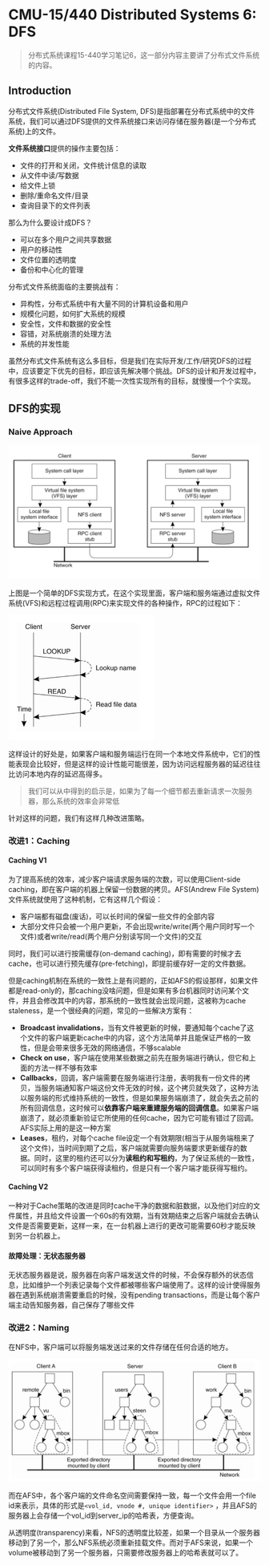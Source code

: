 # CMU-15/440 Distributed Systems 6: DFS

> 分布式系统课程15-440学习笔记6，这一部分内容主要讲了分布式文件系统的内容。

## Introduction

分布式文件系统(Distributed File System, DFS)是指部署在分布式系统中的文件系统，我们可以通过DFS提供的文件系统接口来访问存储在服务器(是一个分布式系统)上的文件。

**文件系统接口**提供的操作主要包括：

- 文件的打开和关闭，文件统计信息的读取
- 从文件中读/写数据
- 给文件上锁
- 删除/重命名文件/目录
- 查询目录下的文件列表

那么为什么要设计成DFS？

- 可以在多个用户之间共享数据
- 用户的移动性
- 文件位置的透明度
- 备份和中心化的管理

分布式文件系统面临的主要挑战有：

- 异构性，分布式系统中有大量不同的计算机设备和用户
- 规模化问题，如何扩大系统的规模
- 安全性，文件和数据的安全性
- 容错，对系统崩溃的处理方法
- 系统的并发性能

虽然分布式文件系统有这么多目标，但是我们在实际开发/工作/研究DFS的过程中，应该要定下优先的目标，即应该先解决哪个挑战。DFS的设计和开发过程中，有很多这样的trade-off，我们不能一次性实现所有的目标，就慢慢一个个实现。

## DFS的实现

### Naive Approach

![image-20221203165713617](static/image-20221203165713617.png)

上图是一个简单的DFS实现方式，在这个实现里面，客户端和服务端通过虚拟文件系统(VFS)和远程过程调用(RPC)来实现文件的各种操作，RPC的过程如下：

<img src="static/image-20221203170929931.png" alt="image-20221203170929931" style="zoom:50%;" />

这样设计的好处是，如果客户端和服务端运行在同一个本地文件系统中，它们的性能表现会比较好，但是这样的设计性能可能很差，因为访问远程服务器的延迟往往比访问本地内存的延迟高得多。

> 我们可以从中得到的启示是，如果为了每一个细节都去重新请求一次服务器，那么系统的效率会非常低

针对这样的问题，我们有这样几种改进策略。

### 改进1：Caching

#### Caching V1

为了提高系统的效率，减少客户端请求服务端的次数，可以使用Client-side caching，即在客户端的机器上保留一份数据的拷贝。AFS(Andrew File System)文件系统就使用了这种机制，它有这样几个假设：

- 客户端都有磁盘(废话)，可以长时间的保留一些文件的全部内容
- 大部分文件只会被一个用户更新，不会出现write/write(两个用户同时写一个文件)或者write/read(两个用户分别读写同一个文件)的交互

同时，我们可以进行按需缓存(on-demand caching)，即有需要的时候才去cache，也可以进行预先缓存(pre-fetching)，即提前缓存好一定的文件数据。

但是caching机制在系统的一致性上是有问题的，正如AFS的假设那样，如果文件都是read-only的，那caching没啥问题，但是如果有多台机器同时访问某个文件，并且会修改其中的内容，那系统的一致性就会出现问题，这被称为cache staleness，是一个很经典的问题，常见的一些解决方案有：

- **Broadcast invalidations**，当有文件被更新的时候，要通知每个cache了这个文件的客户端更新cache中的内容，这个方法简单并且能保证严格的一致性，但是会带来很多无效的网络通信，不够scalable
- **Check on use**，客户端在使用某些数据之前先在服务端进行确认，但它和上面的方法一样不够有效率
- **Callbacks**，回调，客户端需要在服务端进行注册，表明我有一份文件的拷贝，当服务端通知客户端这份文件无效的时候，这个拷贝就失效了，这种方法以服务端的形式维持系统的一致性，但是如果服务端崩溃了，就会失去之前的所有回调信息，这时候可以**依靠客户端来重建服务端的回调信息**。如果客户端崩溃了，就必须重新验证它所使用的任何cache，因为它可能有错过了回调。AFS实际上用的是这一种方案
- **Leases**，租约，对每个cache file设定一个有效期限(相当于从服务端租来了这个文件)，当时间到期了之后，客户端就需要向服务端要求更新缓存的数据。同时，这里的租约还可以分为**读租约和写租约**，为了保证系统的一致性，可以同时有多个客户端获得读租约，但是只有一个客户端才能获得写租约。

#### Caching V2

一种对于Cache策略的改进是同时cache干净的数据和脏数据，以及他们对应的文件属性，并且给文件设置一个60s的有效期，当有效期结束之后客户端就会去确认文件是否需要更新，这样一来，在一台机器上进行的更改可能需要60秒才能反映到另一台机器上。

#### 故障处理：无状态服务器

无状态服务器是说，服务器在向客户端发送文件的时候，不会保存额外的状态信息，比如维护一个列表记录每个文件都被哪些客户端使用了。这样的设计使得服务器在遇到系统崩溃需要重启的时候，没有pending transactions，而是让每个客户端主动告知服务器，自己保存了哪些文件

### 改进2：Naming

在NFS中，客户端可以将服务端发送过来的文件存储在任何合适的地方。

![image-20221204152724907](static/image-20221204152724907.png)

而在AFS中，各个客户端的文件命名空间需要保持一致，每一个文件会用一个file id来表示，具体的形式是`<vol_id, vnode #, unique identifier>` ，并且AFS的服务器上会存储一个vol_id到server_ip的哈希表，方便查询。

从透明度(transparency)来看，NFS的透明度比较差，如果一个目录从一个服务器移动到了另一个，那么NFS系统必须重新挂载文件。而对于AFS来说，如果一个volume被移动到了另一个服务器，只需要修改服务器上的哈希表就可以了。